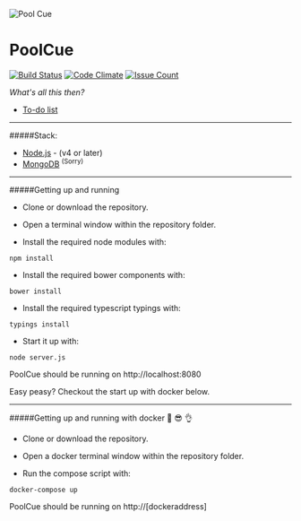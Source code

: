![Pool Cue](https://raw.githubusercontent.com/scotlabs/EloEloElo/master/images/ic_billiards-512.png "Pool Cue")

# PoolCue

[![Build Status](https://travis-ci.org/scotlabs/PoolCue.svg?branch=master)](https://travis-ci.org/scotlabs/PoolCue)
[![Code Climate](https://codeclimate.com/github/scotlabs/PoolCue/badges/gpa.svg)](https://codeclimate.com/github/scotlabs/PoolCue)
[![Issue Count](https://codeclimate.com/github/scotlabs/PoolCue/badges/issue_count.svg)](https://codeclimate.com/github/scotlabs/PoolCue)

*What's all this then?*

- [To-do list](https://trello.com/b/bMOfstdY/elo-elo-elo)

---

#####Stack:
- [Node.js](https://nodejs.org/) - (v4 or later)
- [MongoDB](https://www.mongodb.com/) <sup>(Sorry)</sup>

---

#####Getting up and running

- Clone or download the repository.
- Open a terminal window within the repository folder.

- Install the required node modules with:
```
npm install
```

- Install the required bower components with:
```
bower install
```

- Install the required typescript typings with:
```
typings install
```

- Start it up with:
```
node server.js
```

PoolCue should be running on http://localhost:8080

Easy peasy? Checkout the start up with docker below.

---

#####Getting up and running with docker :whale: :sunglasses: :ok_hand:

- Clone or download the repository.
- Open a docker terminal window within the repository folder.

- Run the compose script with:
```
docker-compose up
```

PoolCue should be running on http://[dockeraddress]
